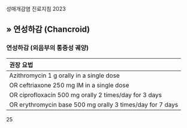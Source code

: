 성매개감염 진료지침 2023

## » 연성하감 (Chancroid)

### 연성하감 (외음부의 통증성 궤양)

| 권장 요법 |
| :-------- |
| Azithromycin 1 g orally in a single dose |
| OR ceftriaxone 250 mg IM in a single dose |
| OR ciprofloxacin 500 mg orally 2 times/day for 3 days |
| OR erythromycin base 500 mg orally 3 times/day for 7 days |

<PAGE>25